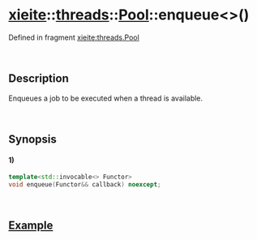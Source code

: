 # [xieite](../../../../../xieite.md)\:\:[threads](../../../../../threads.md)\:\:[Pool](../../../pool.md)\:\:enqueue\<\>\(\)
Defined in fragment [xieite:threads.Pool](../../../../../../src/threads/pool.cpp)

&nbsp;

## Description
Enqueues a job to be executed when a thread is available.

&nbsp;

## Synopsis
#### 1)
```cpp
template<std::invocable<> Functor>
void enqueue(Functor&& callback) noexcept;
```

&nbsp;

## [Example](../../../pool.md#Example)
